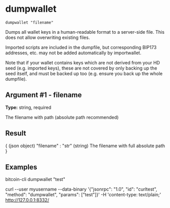 # dumpwallet

`dumpwallet "filename"`

Dumps all wallet keys in a human-readable format to a server-side file. This does not allow overwriting existing files.

Imported scripts are included in the dumpfile, but corresponding BIP173 addresses, etc. may not be added automatically by importwallet.

Note that if your wallet contains keys which are not derived from your HD seed (e.g. imported keys), these are not covered by only backing up the seed itself, and must be backed up too (e.g. ensure you back up the whole dumpfile).

## Argument #1 - filename

**Type:** string, required

The filename with path (absolute path recommended)

## Result

{                        (json object)
  "filename" : "str"     (string) The filename with full absolute path
}

## Examples

bitcoin-cli dumpwallet "test"

curl --user myusername --data-binary '{"jsonrpc": "1.0", "id": "curltest", "method": "dumpwallet", "params": ["test"]}' -H 'content-type: text/plain;' http://127.0.0.1:8332/